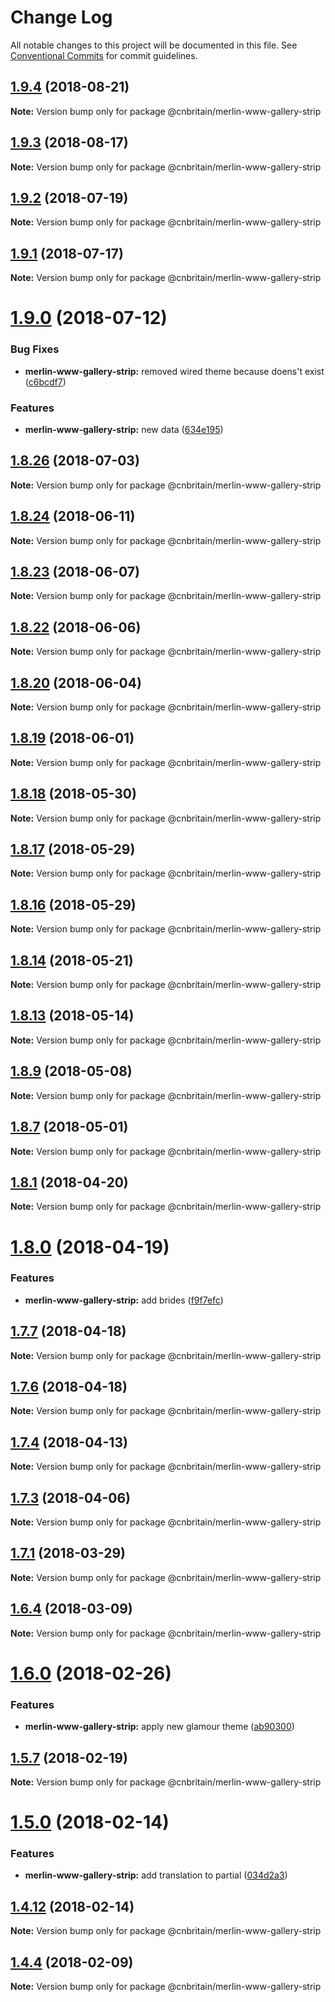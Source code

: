 # Change Log

All notable changes to this project will be documented in this file.
See [Conventional Commits](https://conventionalcommits.org) for commit guidelines.

<a name="1.9.4"></a>
## [1.9.4](https://github.com/cnduk/merlin-www-components/compare/@cnbritain/merlin-www-gallery-strip@1.9.3...@cnbritain/merlin-www-gallery-strip@1.9.4) (2018-08-21)




**Note:** Version bump only for package @cnbritain/merlin-www-gallery-strip

<a name="1.9.3"></a>
## [1.9.3](https://github.com/cnduk/merlin-www-components/compare/@cnbritain/merlin-www-gallery-strip@1.9.2...@cnbritain/merlin-www-gallery-strip@1.9.3) (2018-08-17)




**Note:** Version bump only for package @cnbritain/merlin-www-gallery-strip

<a name="1.9.2"></a>
## [1.9.2](https://github.com/cnduk/merlin-www-components/compare/@cnbritain/merlin-www-gallery-strip@1.9.1...@cnbritain/merlin-www-gallery-strip@1.9.2) (2018-07-19)




**Note:** Version bump only for package @cnbritain/merlin-www-gallery-strip

<a name="1.9.1"></a>
## [1.9.1](https://github.com/cnduk/merlin-www-components/compare/@cnbritain/merlin-www-gallery-strip@1.9.0...@cnbritain/merlin-www-gallery-strip@1.9.1) (2018-07-17)




**Note:** Version bump only for package @cnbritain/merlin-www-gallery-strip

<a name="1.9.0"></a>
# [1.9.0](https://github.com/cnduk/merlin-www-components/compare/@cnbritain/merlin-www-gallery-strip@1.8.26...@cnbritain/merlin-www-gallery-strip@1.9.0) (2018-07-12)


### Bug Fixes

* **merlin-www-gallery-strip:** removed wired theme because doens't exist ([c6bcdf7](https://github.com/cnduk/merlin-www-components/commit/c6bcdf7))


### Features

* **merlin-www-gallery-strip:** new data ([634e195](https://github.com/cnduk/merlin-www-components/commit/634e195))




<a name="1.8.26"></a>
## [1.8.26](https://github.com/cnduk/merlin-www-components/compare/@cnbritain/merlin-www-gallery-strip@1.8.25...@cnbritain/merlin-www-gallery-strip@1.8.26) (2018-07-03)




**Note:** Version bump only for package @cnbritain/merlin-www-gallery-strip

<a name="1.8.24"></a>
## [1.8.24](https://github.com/cnduk/merlin-www-components/compare/@cnbritain/merlin-www-gallery-strip@1.8.23...@cnbritain/merlin-www-gallery-strip@1.8.24) (2018-06-11)




**Note:** Version bump only for package @cnbritain/merlin-www-gallery-strip

<a name="1.8.23"></a>
## [1.8.23](https://github.com/cnduk/merlin-www-components/compare/@cnbritain/merlin-www-gallery-strip@1.8.22...@cnbritain/merlin-www-gallery-strip@1.8.23) (2018-06-07)




**Note:** Version bump only for package @cnbritain/merlin-www-gallery-strip

<a name="1.8.22"></a>
## [1.8.22](https://github.com/cnduk/merlin-www-components/compare/@cnbritain/merlin-www-gallery-strip@1.8.21...@cnbritain/merlin-www-gallery-strip@1.8.22) (2018-06-06)




**Note:** Version bump only for package @cnbritain/merlin-www-gallery-strip

<a name="1.8.20"></a>
## [1.8.20](https://github.com/cnduk/merlin-www-components/compare/@cnbritain/merlin-www-gallery-strip@1.8.19...@cnbritain/merlin-www-gallery-strip@1.8.20) (2018-06-04)




**Note:** Version bump only for package @cnbritain/merlin-www-gallery-strip

<a name="1.8.19"></a>
## [1.8.19](https://github.com/cnduk/merlin-www-components/compare/@cnbritain/merlin-www-gallery-strip@1.8.18...@cnbritain/merlin-www-gallery-strip@1.8.19) (2018-06-01)




**Note:** Version bump only for package @cnbritain/merlin-www-gallery-strip

<a name="1.8.18"></a>
## [1.8.18](https://github.com/cnduk/merlin-www-components/compare/@cnbritain/merlin-www-gallery-strip@1.8.17...@cnbritain/merlin-www-gallery-strip@1.8.18) (2018-05-30)




**Note:** Version bump only for package @cnbritain/merlin-www-gallery-strip

<a name="1.8.17"></a>
## [1.8.17](https://github.com/cnduk/merlin-www-components/compare/@cnbritain/merlin-www-gallery-strip@1.8.16...@cnbritain/merlin-www-gallery-strip@1.8.17) (2018-05-29)




**Note:** Version bump only for package @cnbritain/merlin-www-gallery-strip

<a name="1.8.16"></a>
## [1.8.16](https://github.com/cnduk/merlin-www-components/compare/@cnbritain/merlin-www-gallery-strip@1.8.15...@cnbritain/merlin-www-gallery-strip@1.8.16) (2018-05-29)




**Note:** Version bump only for package @cnbritain/merlin-www-gallery-strip

<a name="1.8.14"></a>
## [1.8.14](https://github.com/cnduk/merlin-www-components/compare/@cnbritain/merlin-www-gallery-strip@1.8.13...@cnbritain/merlin-www-gallery-strip@1.8.14) (2018-05-21)




**Note:** Version bump only for package @cnbritain/merlin-www-gallery-strip

<a name="1.8.13"></a>
## [1.8.13](https://github.com/cnduk/merlin-www-components/compare/@cnbritain/merlin-www-gallery-strip@1.8.12...@cnbritain/merlin-www-gallery-strip@1.8.13) (2018-05-14)




**Note:** Version bump only for package @cnbritain/merlin-www-gallery-strip

<a name="1.8.9"></a>
## [1.8.9](https://github.com/cnduk/merlin-www-components/compare/@cnbritain/merlin-www-gallery-strip@1.8.8...@cnbritain/merlin-www-gallery-strip@1.8.9) (2018-05-08)




**Note:** Version bump only for package @cnbritain/merlin-www-gallery-strip

<a name="1.8.7"></a>
## [1.8.7](https://github.com/cnduk/merlin-www-components/compare/@cnbritain/merlin-www-gallery-strip@1.8.6...@cnbritain/merlin-www-gallery-strip@1.8.7) (2018-05-01)




**Note:** Version bump only for package @cnbritain/merlin-www-gallery-strip

<a name="1.8.1"></a>
## [1.8.1](https://github.com/cnduk/merlin-www-components/compare/@cnbritain/merlin-www-gallery-strip@1.8.0...@cnbritain/merlin-www-gallery-strip@1.8.1) (2018-04-20)




**Note:** Version bump only for package @cnbritain/merlin-www-gallery-strip

<a name="1.8.0"></a>
# [1.8.0](https://github.com/cnduk/merlin-www-components/compare/@cnbritain/merlin-www-gallery-strip@1.7.8...@cnbritain/merlin-www-gallery-strip@1.8.0) (2018-04-19)


### Features

* **merlin-www-gallery-strip:** add brides ([f9f7efc](https://github.com/cnduk/merlin-www-components/commit/f9f7efc))




<a name="1.7.7"></a>
## [1.7.7](https://github.com/cnduk/merlin-www-components/compare/@cnbritain/merlin-www-gallery-strip@1.7.6...@cnbritain/merlin-www-gallery-strip@1.7.7) (2018-04-18)




**Note:** Version bump only for package @cnbritain/merlin-www-gallery-strip

<a name="1.7.6"></a>
## [1.7.6](https://github.com/cnduk/merlin-www-components/compare/@cnbritain/merlin-www-gallery-strip@1.7.5...@cnbritain/merlin-www-gallery-strip@1.7.6) (2018-04-18)




**Note:** Version bump only for package @cnbritain/merlin-www-gallery-strip

<a name="1.7.4"></a>
## [1.7.4](https://github.com/cnduk/merlin-www-components/compare/@cnbritain/merlin-www-gallery-strip@1.7.3...@cnbritain/merlin-www-gallery-strip@1.7.4) (2018-04-13)




**Note:** Version bump only for package @cnbritain/merlin-www-gallery-strip

<a name="1.7.3"></a>
## [1.7.3](https://github.com/cnduk/merlin-www-components/compare/@cnbritain/merlin-www-gallery-strip@1.7.2...@cnbritain/merlin-www-gallery-strip@1.7.3) (2018-04-06)




**Note:** Version bump only for package @cnbritain/merlin-www-gallery-strip

<a name="1.7.1"></a>
## [1.7.1](https://github.com/cnduk/merlin-www-components/compare/@cnbritain/merlin-www-gallery-strip@1.7.0...@cnbritain/merlin-www-gallery-strip@1.7.1) (2018-03-29)




**Note:** Version bump only for package @cnbritain/merlin-www-gallery-strip

<a name="1.6.4"></a>
## [1.6.4](https://github.com/cnduk/merlin-www-components/compare/@cnbritain/merlin-www-gallery-strip@1.6.3...@cnbritain/merlin-www-gallery-strip@1.6.4) (2018-03-09)




**Note:** Version bump only for package @cnbritain/merlin-www-gallery-strip

<a name="1.6.0"></a>
# [1.6.0](https://github.com/cnduk/merlin-www-components/compare/@cnbritain/merlin-www-gallery-strip@1.5.12...@cnbritain/merlin-www-gallery-strip@1.6.0) (2018-02-26)


### Features

* **merlin-www-gallery-strip:** apply new glamour theme ([ab90300](https://github.com/cnduk/merlin-www-components/commit/ab90300))




<a name="1.5.7"></a>
## [1.5.7](https://github.com/cnduk/merlin-www-components/compare/@cnbritain/merlin-www-gallery-strip@1.5.6...@cnbritain/merlin-www-gallery-strip@1.5.7) (2018-02-19)




**Note:** Version bump only for package @cnbritain/merlin-www-gallery-strip

<a name="1.5.0"></a>
# [1.5.0](https://github.com/cnduk/merlin-www-components/compare/@cnbritain/merlin-www-gallery-strip@1.4.13...@cnbritain/merlin-www-gallery-strip@1.5.0) (2018-02-14)


### Features

* **merlin-www-gallery-strip:** add translation to partial ([034d2a3](https://github.com/cnduk/merlin-www-components/commit/034d2a3))




<a name="1.4.12"></a>
## [1.4.12](https://github.com/cnduk/merlin-www-components/compare/@cnbritain/merlin-www-gallery-strip@1.4.11...@cnbritain/merlin-www-gallery-strip@1.4.12) (2018-02-14)




**Note:** Version bump only for package @cnbritain/merlin-www-gallery-strip

<a name="1.4.4"></a>
## [1.4.4](https://github.com/cnduk/merlin-www-components/compare/@cnbritain/merlin-www-gallery-strip@1.4.3...@cnbritain/merlin-www-gallery-strip@1.4.4) (2018-02-09)




**Note:** Version bump only for package @cnbritain/merlin-www-gallery-strip
